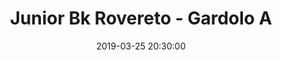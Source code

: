 ---
title: Junior Bk Rovereto - Gardolo A
date: 2019-03-25 20:30:00
squadra-a: Bc Gardolo A
punteggio-a: 
squadra-b: Junior Bk Rovereto
punteggio-b: 
partite/squadra: under-18-18-19
luogo: SCUOLA M. ¿D. CHIESA¿
categoria: under 18
---